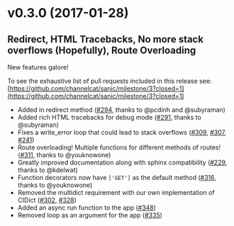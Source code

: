 # v0.3.0 (2017-01-28)

## Redirect, HTML Tracebacks, No more stack overflows (Hopefully), Route Overloading

New features galore!

To see the exhaustive list of pull requests included in this release see: [https://github.com/channelcat/sanic/milestone/3?closed=1](https://github.com/channelcat/sanic/milestone/3?closed=1)

- Added in redirect method ([#294](https://github.com/channelcat/sanic/issues/294), thanks to @pcdinh and @subyraman)
- Added rich HTML tracebacks for debug mode ([#291](https://github.com/channelcat/sanic/issues/291), thanks to @subyraman)
- Fixes a write_error loop that could lead to stack overflows ([#309](https://github.com/channelcat/sanic/issues/309), [#307](https://github.com/channelcat/sanic/issues/307), [#241](https://github.com/channelcat/sanic/issues/241))
- Route overloading! Multiple functions for different methods of routes! ([#311](https://github.com/channelcat/sanic/issues/311), thanks to @youknowone)
- Greatly improved documentation along with sphinx compatibility ([#229](https://github.com/channelcat/sanic/issues/229), thanks to @kdelwat)
- Function decorators now have `['GET']` as the default method ([#316](https://github.com/channelcat/sanic/issues/316), thanks to @youknowone)
- Removed the multidict requirement with our own implementation of CIDict ([#302](https://github.com/channelcat/sanic/issues/302), [#328](https://github.com/channelcat/sanic/issues/328))
- Added an async run function to the app ([#348](https://github.com/channelcat/sanic/issues/348))
- Removed loop as an argument for the app ([#335](https://github.com/channelcat/sanic/issues/335))
